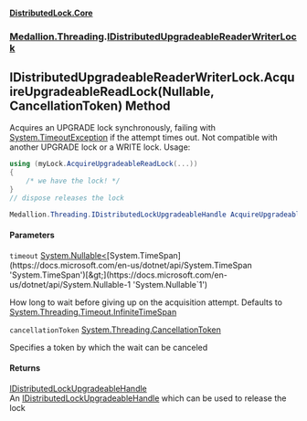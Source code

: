 #### [DistributedLock.Core](README.md 'README')
### [Medallion.Threading](Medallion.Threading.md 'Medallion.Threading').[IDistributedUpgradeableReaderWriterLock](IDistributedUpgradeableReaderWriterLock.md 'Medallion.Threading.IDistributedUpgradeableReaderWriterLock')

## IDistributedUpgradeableReaderWriterLock.AcquireUpgradeableReadLock(Nullable<TimeSpan>, CancellationToken) Method

Acquires an UPGRADE lock synchronously, failing with [System.TimeoutException](https://docs.microsoft.com/en-us/dotnet/api/System.TimeoutException 'System.TimeoutException') if the attempt times out. Not compatible with another UPGRADE lock or a WRITE lock. Usage:   
  
```csharp  
using (myLock.AcquireUpgradeableReadLock(...))  
{  
    /* we have the lock! */  
}  
// dispose releases the lock  
```

```csharp
Medallion.Threading.IDistributedLockUpgradeableHandle AcquireUpgradeableReadLock(System.Nullable<System.TimeSpan> timeout=null, System.Threading.CancellationToken cancellationToken=default(System.Threading.CancellationToken));
```
#### Parameters

<a name='Medallion.Threading.IDistributedUpgradeableReaderWriterLock.AcquireUpgradeableReadLock(System.Nullable_System.TimeSpan_,System.Threading.CancellationToken).timeout'></a>

`timeout` [System.Nullable&lt;](https://docs.microsoft.com/en-us/dotnet/api/System.Nullable-1 'System.Nullable`1')[System.TimeSpan](https://docs.microsoft.com/en-us/dotnet/api/System.TimeSpan 'System.TimeSpan')[&gt;](https://docs.microsoft.com/en-us/dotnet/api/System.Nullable-1 'System.Nullable`1')

How long to wait before giving up on the acquisition attempt. Defaults to [System.Threading.Timeout.InfiniteTimeSpan](https://docs.microsoft.com/en-us/dotnet/api/System.Threading.Timeout.InfiniteTimeSpan 'System.Threading.Timeout.InfiniteTimeSpan')

<a name='Medallion.Threading.IDistributedUpgradeableReaderWriterLock.AcquireUpgradeableReadLock(System.Nullable_System.TimeSpan_,System.Threading.CancellationToken).cancellationToken'></a>

`cancellationToken` [System.Threading.CancellationToken](https://docs.microsoft.com/en-us/dotnet/api/System.Threading.CancellationToken 'System.Threading.CancellationToken')

Specifies a token by which the wait can be canceled

#### Returns
[IDistributedLockUpgradeableHandle](IDistributedLockUpgradeableHandle.md 'Medallion.Threading.IDistributedLockUpgradeableHandle')  
An [IDistributedLockUpgradeableHandle](IDistributedLockUpgradeableHandle.md 'Medallion.Threading.IDistributedLockUpgradeableHandle') which can be used to release the lock